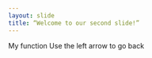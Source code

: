 ```yaml
---
layout: slide
title: “Welcome to our second slide!”
---
```

My function
Use the left arrow to go back
